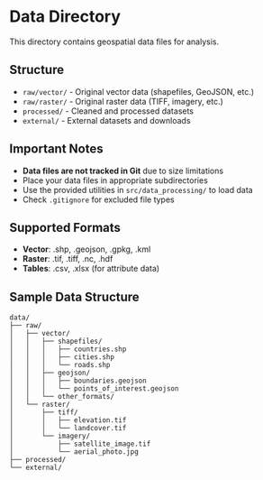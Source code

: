# Data Directory

This directory contains geospatial data files for analysis.

## Structure
- `raw/vector/` - Original vector data (shapefiles, GeoJSON, etc.)
- `raw/raster/` - Original raster data (TIFF, imagery, etc.)  
- `processed/` - Cleaned and processed datasets
- `external/` - External datasets and downloads

## Important Notes
- **Data files are not tracked in Git** due to size limitations
- Place your data files in appropriate subdirectories
- Use the provided utilities in `src/data_processing/` to load data
- Check `.gitignore` for excluded file types

## Supported Formats
- **Vector**: .shp, .geojson, .gpkg, .kml
- **Raster**: .tif, .tiff, .nc, .hdf
- **Tables**: .csv, .xlsx (for attribute data)

## Sample Data Structure
```
data/
├── raw/
│   ├── vector/
│   │   ├── shapefiles/
│   │   │   ├── countries.shp
│   │   │   ├── cities.shp
│   │   │   └── roads.shp
│   │   ├── geojson/
│   │   │   ├── boundaries.geojson
│   │   │   └── points_of_interest.geojson
│   │   └── other_formats/
│   └── raster/
│       ├── tiff/
│       │   ├── elevation.tif
│       │   └── landcover.tif
│       └── imagery/
│           ├── satellite_image.tif
│           └── aerial_photo.jpg
├── processed/
└── external/
```
